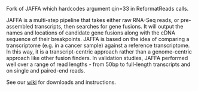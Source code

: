 Fork of JAFFA which hardcodes argument qin=33 in ReformatReads calls.

JAFFA is a multi-step pipeline that takes either raw RNA-Seq reads, or pre-assembled transcripts, then searches for gene fusions. It will output the names and locations of candidate gene fusions along with the cDNA sequence of their breakpoints. JAFFA is based on the idea of comparing a transcriptome (e.g. in a cancer sample) against a reference transcriptome. In this way, it is a transcript-centric approach rather than a genome-centric approach like other fusion finders. In validation studies, JAFFA performed well over a range of read lengths - from 50bp to full-length transcripts and on single and paired-end reads.

See our [wiki](https://github.com/Oshlack/JAFFA/wiki) for downloads and instructions.


